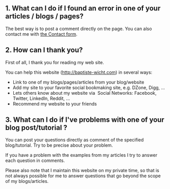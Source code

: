 ## 1. What can I do if I found an error in one of your articles / blogs / pages?

The best way is to post a comment directly on the page. You can also contact me with [the Contact form](/stories/contact.html).

## 2. How can I thank you?

First of all, I thank you for reading my web site.

You can help this website (http://baptiste-wicht.com) in several ways:

* Link to one of my blogs/pages/articles from your blog/website
* Add my site to your favorite social bookmaking site, e.g. DZone, Digg, ...
* Lets others know about my website via  Social Networks: Facebook, Twitter, LinkedIn, Reddit, ...
* Recommend my website to your friends

## 3. What can I do if I've problems with one of your blog post/tutorial ?

You can post your questions directly as comment of the specified blog/tutorial. Try to be precise about your problem.

If you have a problem with the examples from my articles I try to answer each question in comments.

Please also note that I maintain this website on my private time, so that is not always possible for me to answer questions that go beyond the scope of my blogs/articles.